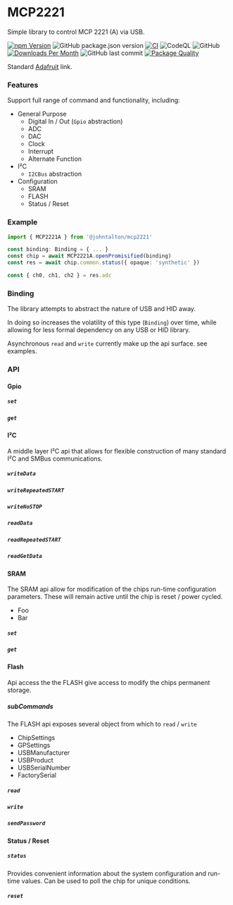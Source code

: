 # MCP2221
Simple library to control MCP 2221 (A) via USB.

[![npm Version](http://img.shields.io/npm/v/@johntalton/mcp2221.svg)](https://www.npmjs.com/package/@johntalton/mcp2221)
![GitHub package.json version](https://img.shields.io/github/package-json/v/johntalton/mcp2221)
[![CI](https://github.com/johntalton/mcp2221/actions/workflows/CI.yml/badge.svg)](https://github.com/johntalton/mcp2221/actions/workflows/CI.yml)
![CodeQL](https://github.com/johntalton/mcp2221/workflows/CodeQL/badge.svg)
![GitHub](https://img.shields.io/github/license/johntalton/mcp2221)
[![Downloads Per Month](http://img.shields.io/npm/dm/@johntalton/mcp2221.svg)](https://www.npmjs.com/package/@johntalton/mcp2221)
![GitHub last commit](https://img.shields.io/github/last-commit/johntalton/mcp2221)
[![Package Quality](https://npm.packagequality.com/shield/%40johntalton%2Fmcp2221.svg)](https://packagequality.com/#?package=@johntalton/mcp2221)

Standard [Adafruit](https://www.adafruit.com/product/4471) link.

### Features
Support full range of command and functionality, including:

- General Purpose
    - Digital In / Out (`Gpio` abstraction)
    - ADC
    - DAC
    - Clock
    - Interrupt
    - Alternate Function
- I²C
    - `I2CBus` abstraction
- Configuration
    - SRAM
    - FLASH
    - Status / Reset

### Example
```typescript
import { MCP2221A } from '@johntalton/mcp2221'

const binding: Binding = { ... }
const chip = await MCP2221A.openPromisified(binding)
const res = await chip.common.status({ opaque: 'synthetic' })

const { ch0, ch1, ch2 } = res.adc
```

### Binding
The library attempts to abstract the nature of USB and HID away.

In doing so increases the volatility of this type (`Binding`) over time, while allowing for less formal dependency on any USB or HID library.

Asynchronous `read` and `write` currently make up the api surface. see examples.


### API

#### Gpio
##### `set`
##### `get`

#### I²C
A middle layer I²C api that allows for flexible construction of many standard I²C and SMBus communications.
##### `writeData`
##### `writeRepeatedSTART`
##### `writeNoSTOP`
##### `readData`
##### `readRepeatedSTART`
##### `readGetData`

#### SRAM
The SRAM api allow for modification of the chips run-time configuration parameters.
These will remain active until the chip is reset / power cycled.

- Foo
- Bar

##### `set`
##### `get`

#### Flash
Api access the the FLASH give access to modify the chips permanent storage.

##### subCommands
The FLASH api exposes several object from which to `read` / `write`
 - ChipSettings
 - GPSettings
 - USBManufacturer
 - USBProduct
 - USBSerialNumber
 - FactorySerial

##### `read`
##### `write`
##### `sendPassword`

#### Status / Reset
##### `status`
Provides convenient information about the system configuration and run-time values. Can be used to poll the chip for unique conditions.
##### `reset`
